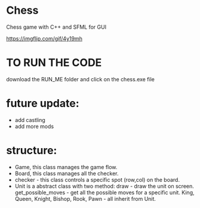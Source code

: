 # Chess
Chess game with C++ and SFML for GUI

https://imgflip.com/gif/4y19mh

# TO RUN THE CODE
download the RUN_ME folder and click on the chess.exe file


# future update:
- add castling
- add more mods


# structure:
- Game, this class manages the game flow.
- Board, this class manages all the checker.
- checker - this class controls a specific spot (row,col) on the board.
- Unit is a abstract class with two method:
      draw -  draw the unit on screen.
      get_possible_moves - get all the possible moves for a specific unit.
      King, Queen, Knight, Bishop, Rook, Pawn - all inherit from Unit.
      
  

  
